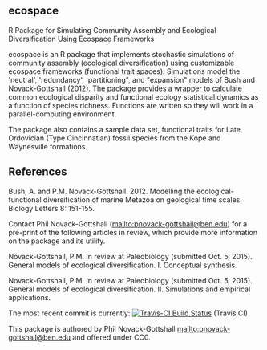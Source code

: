 ## ecospace
R Package for Simulating Community Assembly and Ecological Diversification Using Ecospace Frameworks

ecospace is an R package that implements stochastic simulations of community assembly (ecological diversification) using customizable ecospace frameworks (functional trait spaces). Simulations model the 'neutral', 'redundancy',
'partitioning", and "expansion" models of Bush and Novack-Gottshall (2012). The package provides a wrapper to calculate common ecological disparity and functional ecology statistical dynamics as a function of species richness. Functions are written so they will work in a parallel-computing environment.

The package also contains a sample data set, functional traits for Late Ordovician (Type Cincinnatian) fossil species from the Kope and Waynesville formations.

## References
Bush, A. and P.M. Novack-Gottshall. 2012. Modelling the ecological-functional diversification of marine Metazoa on geological time scales. Biology Letters 8: 151-155.

Contact Phil Novack-Gottshall (<mailto:pnovack-gottshall@ben.edu>) for a pre-print of the following articles in review, which provide more information on the package and its utility.

Novack-Gottshall, P.M. In review at Paleobiology (submitted Oct. 5, 2015). General models of ecological diversification. I. Conceptual synthesis.

Novack-Gottshall, P.M. In review at Paleobiology (submitted Oct. 5, 2015). General models of ecological diversification. II. Simulations and empirical applications.

The most recent commit is currently: [![Travis-CI Build Status](https://travis-ci.org/pnovack-gottshall/ecospace.svg?branch=master)](https://travis-ci.org/pnovack-gottshall/ecospace) (Travis CI)

This package is authored by Phil Novack-Gottshall <mailto:pnovack-gottshall@ben.edu> and offered under CC0.
